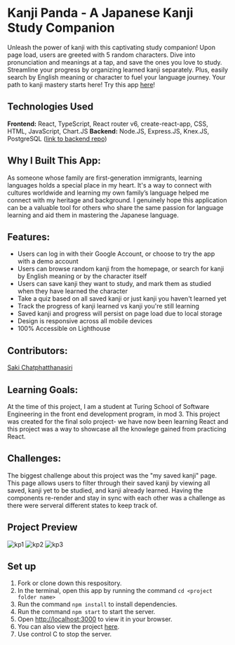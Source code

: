 # Kanji Panda - A Japanese Kanji Study Companion
Unleash the power of kanji with this captivating study companion! Upon page load, users are greeted with 5 random characters. Dive into pronunciation and meanings at a tap, and save the ones you love to study. Streamline your progress by organizing learned kanji separately. Plus, easily search by English meaning or character to fuel your language journey. Your path to kanji mastery starts here! 
Try this app <a href="https://kanji-panda-ts.vercel.app/">here</a>!

## Technologies Used
<b>Frontend:</b> React, TypeScript, React router v6, create-react-app, CSS, HTML, JavaScript, Chart.JS
<b>Backend:</b> Node.JS, Express.JS, Knex.JS, PostgreSQL (<a href="https://github.com/sakisandrac/kanji-panda-BE">link to backend repo</a>)

## Why I Built This App:
As someone whose family are first-generation immigrants, learning languages holds a special place in my heart. It's a way to connect with cultures worldwide and learning my own family’s language helped me connect with my heritage and background. I genuinely hope this application can be a valuable tool for others who share the same passion for language learning and aid them in mastering the Japanese language.

## Features: 
- Users can log in with their Google Account, or choose to try the app with a demo account
- Users can browse random kanji from the homepage, or search for kanji by English meaning or by the character itself
- Users can save kanji they want to study, and mark them as studied when they have learned the character
- Take a quiz based on all saved kanji or just kanji you haven't learned yet
- Track the progress of kanji learned vs kanji you're still learning
- Saved kanji and progress will persist on page load due to local storage
- Design is responsive across all mobile devices
- 100% Accessible on Lighthouse
  
## Contributors:
<a href="https://github.com/sakisandrac">Saki Chatphatthanasiri</a><br>

## Learning Goals:
At the time of this project, I am a student at Turing School of Software Engineering in the front end development program, in mod 3. This project was created for the final solo project- we have now been learning React and this project was a way to showcase all the knowlege gained from practicing React. 

## Challenges:
The biggest challenge about this project was the "my saved kanji" page. This page allows users to filter through their saved kanji by viewing all saved, kanji yet to be studied, and kanji already learned. Having the components re-render and stay in sync with each other was a challenge as there were serveral different states to keep track of.

## Project Preview
![kp1](https://github.com/sakisandrac/kanji-panda-ts/assets/118419729/17ecb77b-3e45-4a82-9440-0cf09b5872a0)
![kp2](https://github.com/sakisandrac/kanji-panda-ts/assets/118419729/ee04ac93-f58f-4361-ac28-14186e29d6a6)
![kp3](https://github.com/sakisandrac/kanji-panda-ts/assets/118419729/2397d06d-2f7b-45c6-9651-955808d42436)


## Set up
1. Fork or clone down this respository. 
2. In the terminal, open this app by running the command `cd <project folder name>`
3. Run the command  `npm install` to install dependencies.
4. Run the command `npm start` to start the server.
5. Open [http://localhost:3000](http://localhost:3000) to view it in your browser.
6. You can also view the project <a href="https://kanji-panda-ts.vercel.app/">here</a>.
7. Use control C to stop the server.
